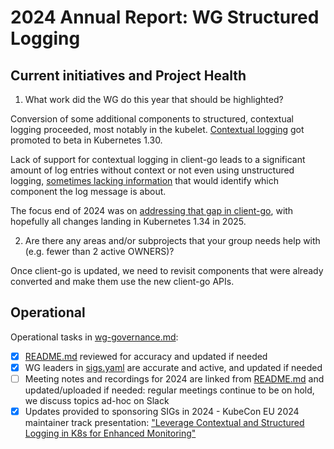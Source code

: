# 2024 Annual Report: WG Structured Logging

## Current initiatives and Project Health


1. What work did the WG do this year that should be highlighted?

Conversion of some additional components to structured, contextual logging
proceeded, most notably in the kubelet. [Contextual
logging](https://github.com/kubernetes/enhancements/issues/3077) got promoted
to beta in Kubernetes 1.30.

Lack of support for contextual logging in client-go leads to a significant
amount of log entries without context or not even using unstructured logging,
[sometimes lacking information](https://github.com/kubernetes/klog/issues/414)
that would identify which component the log message is about.

The focus end of 2024 was on [addressing that gap in
client-go](https://github.com/kubernetes/kubernetes/pull/129125), with
hopefully all changes landing in Kubernetes 1.34 in 2025.

2. Are there any areas and/or subprojects that your group needs help with (e.g. fewer than 2 active OWNERS)?

Once client-go is updated, we need to revisit components that were already
converted and make them use the new client-go APIs.

## Operational

Operational tasks in [wg-governance.md]:

- [x] [README.md] reviewed for accuracy and updated if needed
- [x] WG leaders in [sigs.yaml] are accurate and active, and updated if needed
- [ ] Meeting notes and recordings for 2024 are linked from [README.md] and updated/uploaded if needed:
      regular meetings continue to be on hold, we discuss topics ad-hoc on Slack
- [x] Updates provided to sponsoring SIGs in 2024
      - KubeCon EU 2024 maintainer track presentation: ["Leverage Contextual and Structured Logging in K8s for Enhanced Monitoring"](https://kccnceu2024.sched.com/event/1YhhM/leverage-contextual-and-structured-logging-in-k8s-for-enhanced-monitoring-patrick-ohly-intel-gmbh-shivanshu-raj-shrivastava-independent-mengjiao-liu-daocloud)

[wg-governance.md]: https://git.k8s.io/community/committee-steering/governance/wg-governance.md
[README.md]: https://git.k8s.io/community/wg-structured-logging/README.md
[sigs.yaml]: https://git.k8s.io/community/sigs.yaml
